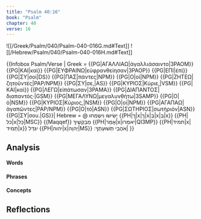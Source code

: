```yaml
---
title: "Psalm 40:16"
book: "Psalm"
chapter: 40
verse: 16
---
```

![[/Greek/Psalm/040/Psalm-040-016G.md#Text]]
![[/Hebrew/Psalm/040/Psalm-040-016H.md#Text]]

{{Infobox Psalm/Verse |
  Greek = {{PG|ΑΓΑΛΛΙΑΩ|ἀγαλλιάσαιντο|3PAOM}} {{PG|ΚΑΙ|καὶ}} {{PG|ΕΥΦΡΑΙΝΩ|εὐφρανθείησαν|3PAOP}} {{PG|ΕΠΙ|ἐπὶ}} {{PG|ΣΥ|σοὶ|DS}} {{PG|ΠΑΣ|πάντες|NPM}} {{PG|Ο|οἱ|NPM}} {{PG|ΖΗΤΕΩ|ζητοῦντές|PAP/NPM}} {{PG|ΣΥ|σε,|AS}} {{PG|ΚΥΡΙΟΣ|Κύριε,|VSM}} {{PG|ΚΑΙ|καὶ}} {{PG|ΛΕΓΩ|εἰπάτωσαν|3PAMA}} {{PG|ΔΙΑΠΑΝΤΟΣ|διαπαντός·|GSM}} {{PG|ΜΕΓΑΛΥΝΩ|μεγαλυνθήτω|3SAMP}} {{PG|Ο|ὁ|NSM}} {{PG|ΚΥΡΙΟΣ|Κύριος,|NSM}} {{PG|Ο|οἱ|NPM}} {{PG|ΑΓΑΠΑΩ|ἀγαπῶντες|PAP/NPM}} {{PG|Ο|τὸ|ASN}} {{PG|ΣΩΤΗΡΙΟΣ|σωτήριόν|ASN}} {{PG|ΣΥ|σου.|GS}}|
  Hebrew = @
יָשִׂישׂוּ
וְיִשְׂמְחוּ
{{PH|ךָ|x|ךָ|x|בְּ|x|בְּ|x}}
{{PH|כל|x|כָּל|MSC}}
{{Maqqef}}
מְבַקְשֶׁיךָ
{{PH|אָמַר|x|יֹאמְרוּ|QI3MP}}
{{PH|תמיד|x|תָמִיד|x}}
יִגְדַּל
{{PH|יהוה|x|יְהוָה|MS}}
אֹהֲבֵי
תְּשׁוּעָתֶךָ
׃|
}}

## Analysis

#### Words

#### Phrases

#### Concepts

## Reflections
